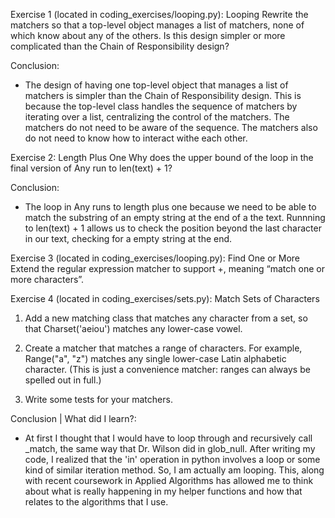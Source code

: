 Exercise 1 (located in coding_exercises/looping.py): Looping
Rewrite the matchers so that a top-level object manages a list of matchers, none of which know about any of the others. Is this design simpler or more complicated than the Chain of Responsibility design?

Conclusion:
- The design of having one top-level object that manages a list of matchers is simpler than the Chain of Responsibility design. This is because the top-level class handles the sequence of matchers by iterating over a list, centralizing the control of the matchers. The matchers do not need to be aware of the sequence. The matchers also do not need to know how to interact withe each other.


Exercise 2: Length Plus One
Why does the upper bound of the loop in the final version of Any run to len(text) + 1?

Conclusion:
- The loop in Any runs to length plus one because we need to be able to match the substring of an empty string at the end of a the text. Runnning to len(text) + 1 allows us to check the position beyond the last character in our text, checking for a empty string at the end.


Exercise 3 (located in coding_exercises/looping.py): Find One or More
Extend the regular expression matcher to support +, meaning “match one or more characters”.


Exercise 4 (located in coding_exercises/sets.py): Match Sets of Characters
1. Add a new matching class that matches any character from a set, so that Charset('aeiou') matches any lower-case vowel.

2. Create a matcher that matches a range of characters. For example, Range("a", "z") matches any single lower-case Latin alphabetic character. (This is just a convenience matcher: ranges can always be spelled out in full.)

3. Write some tests for your matchers.

Conclusion | What did I learn?:
- At first I thought that I would have to loop through and recursively call _match, the same way that Dr. Wilson did in glob_null. After writing my code, I realized that the 'in' operation in python involves a loop or some kind of similar iteration method. So, I am actually am looping. This, along with recent coursework in Applied Algorithms has allowed me to think about what is really happening in my helper functions and how that relates to the algorithms that I use.